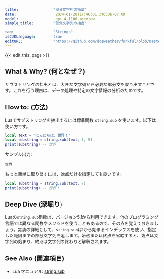 ```yaml
---
title:                "部分文字列の抽出"
date:                  2024-01-20T17:46:01.396536-07:00
model:                 gpt-4-1106-preview
simple_title:         "部分文字列の抽出"

tag:                  "Strings"
isCJKLanguage:        true
editURL:              "https://github.com/dogweather/forkful/blob/master/content/ja/lua/extracting-substrings.md"
---
```


{{< edit_this_page >}}

## What & Why? (何となぜ？)
サブストリングの抽出とは、大きな文字列から必要な部分文を取り出すことです。これを行う理由は、データ処理や特定の文字情報の分析のためです。

## How to: (方法)
Luaでサブストリングを抽出するには標準関数 `string.sub` を使います。以下は使い方です。

```Lua
local text = "こんにちは、世界！"
local substring = string.sub(text, 7, 9)
print(substring) -- 世界
```

サンプル出力:
```
世界
```

もっと簡単に取り出すには、始点だけを指定しても良いです。

```Lua
local substring = string.sub(text, 7)
print(substring) -- 世界！
```

## Deep Dive (深堀り)
Luaの`string.sub`関数は、バージョン5.1から利用できます。他のプログラミング言語では異なる関数やメソッドを使うこともあるので、その点を覚えておきましょう。実装の詳細として、`string.sub`は1から始まるインデックスを使い、指定した範囲までの部分文字列を返します。始点または終点を省略すると、始点は文字列の始まり、終点は文字列の終わりと解釈されます。

## See Also (関連項目)
- Lua マニュアル: [string.sub](https://www.lua.org/manual/5.4/manual.html#pdf-string.sub)
